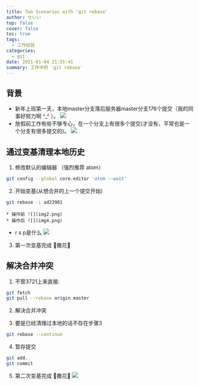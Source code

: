 ```yaml
---
title: Two Scenarios with 'git rebase'
author: せいい
top: false
cover: false
toc: true
tags:
  - 工作经验
categories:
  - git
date: 2021-01-04 21:55:41
summary: 工作中的 'git rebase'
---
```


## 背景
* 新年上班第一天，本地master分支落后服务器master分支176个提交（我的同事好努力啊 ^_^ ）。
![](img0.png)
* 放假前工作有些不够专心，在一个分支上有很多个提交(才没有，平常也是一个分支有很多提交的)。
![](img1.png)

## 通过变基清理本地历史
1. 修改默认的编辑器 （强烈推荐 atom）
```bash
git config --global core.editor 'atom --wait'
```
2. 开始变基(从想合并的上一个提交开始)
```bash
git rebase -i ad23981
```
    * 操作前 ![](img2.png)
    * 操作后 ![](img4.png)  
* r s p是什么
![](img3.png)

3. 第一次变基完成 🎉撒花🎉

## 解决合并冲突
1. 不管3721上来直接:
```bash
git fetch
git pull --rebase origin master
```
2. 解决合并冲突

3. 要是已经清理过本地的话不存在步骤3
```bash
git rebase --continue
```
4. 暂存提交
```bash
git add.
git commit
```
5. 第二次变基完成 🎉撒花🎉
![](img5.png)
